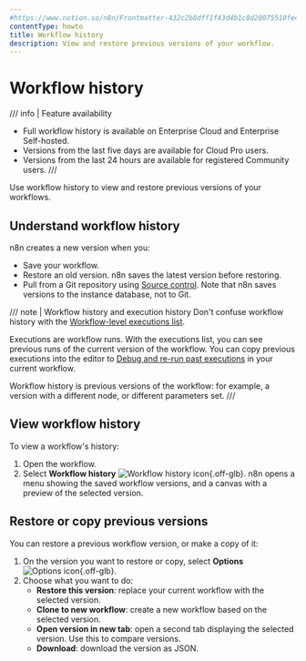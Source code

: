 ```yaml
---
#https://www.notion.so/n8n/Frontmatter-432c2b8dff1f43d4b1c8d20075510fe4
contentType: howto
title: Workflow history
description: View and restore previous versions of your workflow.
---
```


# Workflow history

/// info | Feature availability
* Full workflow history is available on Enterprise Cloud and Enterprise Self-hosted.
* Versions from the last five days are available for Cloud Pro users.
* Versions from the last 24 hours are available for registered Community users.
///	

Use workflow history to view and restore previous versions of your workflows. 

## Understand workflow history

n8n creates a new version when you:

 * Save your workflow.
 * Restore an old version. n8n saves the latest version before restoring.
 * Pull from a Git repository using [Source control](/source-control-environments/). Note that n8n saves versions to the instance database, not to Git.

/// note | Workflow history and execution history
Don't confuse workflow history with the [Workflow-level executions list](/workflows/executions/single-workflow-executions/).

Executions are workflow runs. With the executions list, you can see previous runs of the current version of the workflow. You can copy previous executions into the editor to [Debug and re-run past executions](/workflows/executions/debug/) in your current workflow.

Workflow history is previous versions of the workflow: for example, a version with a different node, or different parameters set.
///


## View workflow history

To view a workflow's history:

1. Open the workflow.
1. Select **Workflow history** <span class="inline-image">![Workflow history icon](/_images/common-icons/workflow-history.png){.off-glb}</span>. n8n opens a menu showing the saved workflow versions, and a canvas with a preview of the selected version.

## Restore or copy previous versions

You can restore a previous workflow version, or make a copy of it:

1. On the version you want to restore or copy, select **Options** <span class="inline-image">![Options icon](/_images/common-icons/three-dot-options-menu.png){.off-glb}</span>.
1. Choose what you want to do:
	* **Restore this version**: replace your current workflow with the selected version.
	* **Clone to new workflow**: create a new workflow based on the selected version.
	* **Open version in new tab**: open a second tab displaying the selected version. Use this to compare versions.
	* **Download**: download the version as JSON.
